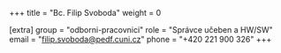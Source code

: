 +++
title = "Bc. Filip Svoboda"
weight = 0

[extra]
group = "odborni-pracovnici"
role = "Správce učeben a HW/SW"
email = "filip.svoboda@pedf.cuni.cz"
phone = "+420 221 900 326"
+++

